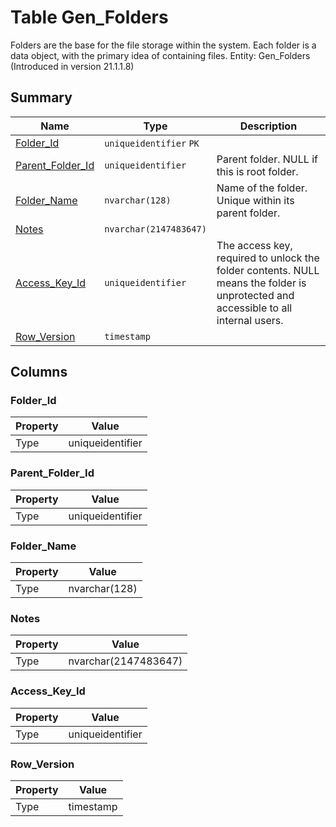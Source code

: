 # Table Gen_Folders

Folders are the base for the file storage within the system. Each folder is a data object, with the primary idea of containing files. Entity: Gen_Folders (Introduced in version 21.1.1.8)

## Summary

| Name | Type | Description |
| - | - | --- |
|[Folder_Id](#folder_id)|`uniqueidentifier` `PK`||
|[Parent_Folder_Id](#parent_folder_id)|`uniqueidentifier` |Parent folder. NULL if this is root folder.|
|[Folder_Name](#folder_name)|`nvarchar(128)` |Name of the folder. Unique within its parent folder.|
|[Notes](#notes)|`nvarchar(2147483647)` ||
|[Access_Key_Id](#access_key_id)|`uniqueidentifier` |The access key, required to unlock the folder contents. NULL means the folder is unprotected and accessible to all internal users.|
|[Row_Version](#row_version)|`timestamp` ||

## Columns

### Folder_Id

| Property | Value |
| - | - |
|Type|uniqueidentifier|

### Parent_Folder_Id

| Property | Value |
| - | - |
|Type|uniqueidentifier|

### Folder_Name

| Property | Value |
| - | - |
|Type|nvarchar(128)|

### Notes

| Property | Value |
| - | - |
|Type|nvarchar(2147483647)|

### Access_Key_Id

| Property | Value |
| - | - |
|Type|uniqueidentifier|

### Row_Version

| Property | Value |
| - | - |
|Type|timestamp|



